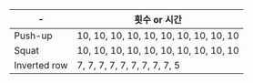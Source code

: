 | - 	| 횟수 or 시간 	|
|------	|-----	|
| Push-up  	| 10, 10, 10, 10, 10, 10, 10, 10, 10, 10 |
| Squat  	| 10, 10, 10, 10, 10, 10, 10, 10, 10, 10 |
| Inverted row  	| 7, 7, 7, 7, 7, 7, 7, 7, 7, 5 |